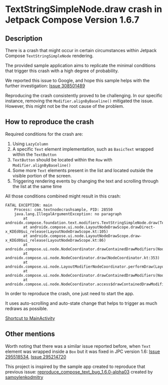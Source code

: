 # TextStringSimpleNode.draw crash in Jetpack Compose Version 1.6.7

## Description

There is a crash that might occur in certain circumstances within Jetpack Compose `TextStringSimpleNode` rendering.

The provided sample application aims to replicate the minimal conditions that trigger this crash with a high degree of probability.

We reported this issue to Google, and hope this sample helps with the further investigation: [Issue 308501489](https://issuetracker.google.com/issues/308501489)

Reproducing the crash consistently proved to be challenging. In our specific instance, removing the `Modifier.alignByBaseline()` mitigated the issue. However, this might not be the root cause of the problem.

## How to reproduce the crash

Required conditions for the crash are:
1. Using `LazyColumn`
2. A specific `Text` element implementation, such as `BasicText` wrapped within the `TextButton`
3. `TextButton` should be located within the `Row` with `Modifier.alignByBaseline()`
4. Some more `Text` elements present in the list and located outside the visible portion of the screen.
5. Triggering rendering events by changing the text and scrolling through the list at the same time

All those conditions combined might result in this crash:
```
FATAL EXCEPTION: main
    Process: com.textnodecrashsample, PID: 28550
    java.lang.IllegalArgumentException: no paragraph
        at androidx.compose.foundation.text.modifiers.TextStringSimpleNode.draw(TextStringSimpleNode.kt:390)
        at androidx.compose.ui.node.LayoutNodeDrawScope.drawDirect-x_KDEd0$ui_release(LayoutNodeDrawScope.kt:105)
        at androidx.compose.ui.node.LayoutNodeDrawScope.draw-x_KDEd0$ui_release(LayoutNodeDrawScope.kt:86)
        at androidx.compose.ui.node.NodeCoordinator.drawContainedDrawModifiers(NodeCoordinator.kt:364)
        at androidx.compose.ui.node.NodeCoordinator.draw(NodeCoordinator.kt:353)
        at androidx.compose.ui.node.LayoutModifierNodeCoordinator.performDraw(LayoutModifierNodeCoordinator.kt:176)
        at androidx.compose.ui.node.NodeCoordinator.drawContainedDrawModifiers(NodeCoordinator.kt:361)
        at androidx.compose.ui.node.NodeCoordinator.access$drawContainedDrawModifiers(NodeCoordinator.kt:54)
```

In order to reproduce the crash, one just need to start the app.

It uses auto-scrolling and auto-state change that helps to trigger as much redraws as possible.

[Shortcut to MainActivity](app/src/main/java/com/textnodecrashsample/MainActivity.kt)

## Other mentions

Worth noting that there was a similar issue reported before, when `Text` element was wrapped inside a `Box` but it was fixed in JPC version 1.6: [Issue 295518534](https://issuetracker.google.com/issues/295518534), [Issue 295214720](https://issuetracker.google.com/issues/295214720)

This project is inspired by the sample app created to reproduce that previous issue: [reproduce_compose_text_bug_1.6.0-alpha03](https://github.com/samoylenkodmitry/reproduce_compose_text_bug_1.6.0-alpha03/) created by [samoylenkodmitry](https://github.com/samoylenkodmitry)
